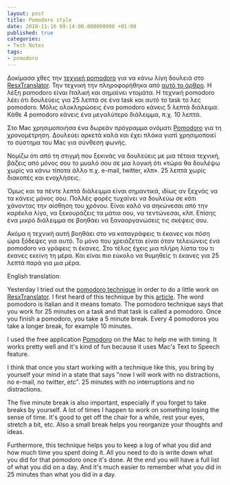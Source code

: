 ```yaml
---
layout: post
title: Pomodoro style
date: 2010-11-16 09:14:00.000000000 +01:00
published: true
categories:
- Tech Notes
tags:
- pomodoro
---
```


Δοκίμασα χθες την <a href="http://en.wikipedia.org/wiki/Pomodoro_Technique" target="_blank">τεχνική pomodoro</a> για να κάνω λίγη δουλειά στο <a href="https://sourceforge.net/projects/resxtranslator/" target="_blank">ResxTranslator</a>. Την τεχνική την πληροφορήθηκα από <a href="http://blog.postmaster.gr/2010/11/15/a-simple-pomodoro-timer/" target="_blank">αυτό το άρθρο</a>. Η λέξη pomodoro είναι Ιταλική και σημαίνει ντομάτα. Η τεχνική pomodoro λέει ότι δουλεύεις για 25 λεπτά σε ένα task και αυτό το task το λες pomodoro. Μόλις ολοκληρώσεις ένα pomodoro κάνεις 5 λεπτά διάλειμα. Κάθε 4 pomodoro κάνεις ένα μεγαλύτερο διάλειμμα, π.χ. 10 λεπτά.

Στο Mac χρησιμοποιήσα ένα δωρεάν πρόγραμμα ονόματι <a href="http://pomodoro.ugolandini.com/" target="_blank">Pomodoro</a> για τη χρονομέτρηση. Δουλεύει αρκετά καλά και έχει πλάκα γιατί χρησιμοποιεί το σύστημα του Mac για σύνθεση φωνής.

Νομίζω ότι από τη στιγμή που ξεκινάς να δουλεύεις με μια τέτοια τεχνική, βάζεις από μόνος σου το μυαλό σου σε μια λογική ότι «τώρα θα δουλέψω χωρίς να κάνω τίποτα άλλο π.χ. e-mail, twitter, κλπ». 25 λεπτά χωρίς διακοπές και ενοχλήσεις.

Όμως και τα πέντε λεπτά διάλειμμα είναι σημαντικά, ιδίως αν ξεχνάς να τα κάνεις μόνος σου. Πολλές φορές τυχαίνει να δουλεύω σε κάτι χάνοντας την αίσθηση του χρόνου. Είναι καλό να σηκώνεσαι από την καρέκλα λίγο, να ξεκουράζεις τα μάτια σου, να τεντώνεσαι, κλπ. Επίσης ένα μικρό διάλειμμα σε βοηθάει να ξαναοργανώσεις τις σκέψεις σου.

Ακόμα η τεχνική αυτή βοηθάει στο να καταγράφεις τι έκανες και πόση ώρα ξόδεψες για αυτό. Το μόνο που χρειάζεται είναι όταν τελειώνεις ένα pomodoro να γράφεις τι έκανες. Στο τέλος έχεις μια πλήρη λίστα του τι έκανες εκείνη τη μέρα. Και είναι πιο εύκολο να θυμηθείς τι έκανες για 25 λεπτά παρά για μια μέρα.

<a name="pomodoro-style-en"></a>English translation:

Yesterday I tried out the <a href="http://en.wikipedia.org/wiki/Pomodoro_Technique">pomodoro technique</a> in order to do a little work on <a href="http://sourceforge.net/projects/resxtranslator/" target="_blank">ResxTranslator</a>. I first heard of this technique by this <a href="http://blog.postmaster.gr/2010/11/15/a-simple-pomodoro-timer/" target="_blank">article</a>. The word pomodoro is Italian and it means tomato. The pomodoro technique says that you work for 25 minutes on a task and that task is called a pomodoro. Once you finish a pomodoro, you take a 5 minute break. Every 4 pomodoros you take a longer break, for example 10 minutes.

I used the free application <a href="http://pomodoro.ugolandini.com/" target="_blank">Pomodoro</a> on the Mac to help me with timing. It works pretty well and it's kind of fun because it uses Mac's Text to Speech feature.

I think that once you start working with a technique like this, you bring by yourself your mind in a state that says "now I will work with no distractions, no e-mail, no twitter, etc". 25 minutes with no interruptions and no distractions.

The five minute break is also important, especially if you forget to take breaks by yourself. A lot of times I happen to work on something losing the sense of time. It's good to get off the chair for a while, rest your eyes, stretch a bit, etc. Also a small break helps you reorganize your thoughts and ideas.

Furthermore, this technique helps you to keep a log of what you did and how much time you spent doing it. All you need to do is write down what you did for that pomodoro once it's done. At the end you will have a full list of what you did on a day. And it's much easier to remember what you did in 25 minutes than what you did in a day.
